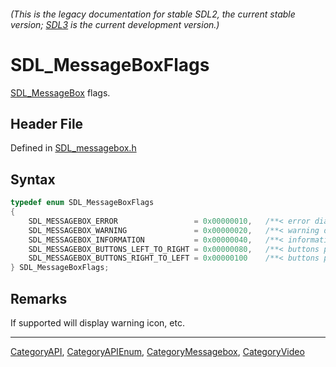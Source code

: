 ###### (This is the legacy documentation for stable SDL2, the current stable version; [SDL3](https://wiki.libsdl.org/SDL3/) is the current development version.)
# SDL_MessageBoxFlags

[SDL_MessageBox](SDL_MessageBox) flags.

## Header File

Defined in [SDL_messagebox.h](https://github.com/libsdl-org/SDL/blob/SDL2/include/SDL_messagebox.h)

## Syntax

```c
typedef enum SDL_MessageBoxFlags
{
    SDL_MESSAGEBOX_ERROR                 = 0x00000010,   /**< error dialog */
    SDL_MESSAGEBOX_WARNING               = 0x00000020,   /**< warning dialog */
    SDL_MESSAGEBOX_INFORMATION           = 0x00000040,   /**< informational dialog */
    SDL_MESSAGEBOX_BUTTONS_LEFT_TO_RIGHT = 0x00000080,   /**< buttons placed left to right */
    SDL_MESSAGEBOX_BUTTONS_RIGHT_TO_LEFT = 0x00000100    /**< buttons placed right to left */
} SDL_MessageBoxFlags;
```

## Remarks

If supported will display warning icon, etc.

----
[CategoryAPI](CategoryAPI), [CategoryAPIEnum](CategoryAPIEnum), [CategoryMessagebox](CategoryMessagebox), [CategoryVideo](CategoryVideo)


